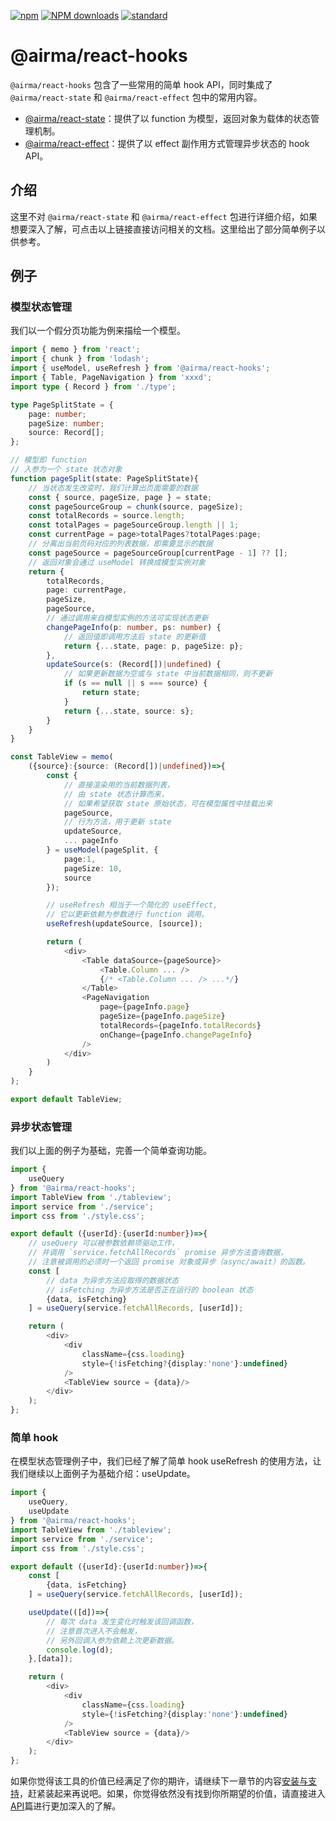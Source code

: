 [![npm][npm-image]][npm-url]
[![NPM downloads][npm-downloads-image]][npm-url]
[![standard][standard-image]][standard-url]

[npm-image]: https://img.shields.io/npm/v/%40airma/react-hooks.svg?style=flat-square
[npm-url]: https://www.npmjs.com/package/%40airma/react-hooks
[standard-image]: https://img.shields.io/badge/code%20style-standard-brightgreen.svg?style=flat-square
[standard-url]: http://npm.im/standard
[npm-downloads-image]: https://img.shields.io/npm/dm/%40airma/react-hooks.svg?style=flat-square

# @airma/react-hooks

`@airma/react-hooks` 包含了一些常用的简单 hook API，同时集成了 `@airma/react-state` 和 `@airma/react-effect` 包中的常用内容。

* [@airma/react-state](/zh/react-state/index.md)：提供了以 function 为模型，返回对象为载体的状态管理机制。
* [@airma/react-effect](/zh/react-effect/index.md)：提供了以 effect 副作用方式管理异步状态的 hook API。

## 介绍

这里不对 `@airma/react-state` 和 `@airma/react-effect` 包进行详细介绍，如果想要深入了解，可点击以上链接直接访问相关的文档。这里给出了部分简单例子以供参考。

## 例子

### 模型状态管理

我们以一个假分页功能为例来描绘一个模型。

```ts
import { memo } from 'react';
import { chunk } from 'lodash';
import { useModel, useRefresh } from '@airma/react-hooks';
import { Table, PageNavigation } from 'xxxd';
import type { Record } from './type';

type PageSplitState = {
    page: number;
    pageSize: number;
    source: Record[];
};

// 模型即 function
// 入参为一个 state 状态对象
function pageSplit(state: PageSplitState){
    // 当状态发生改变时，我们计算出页面需要的数据
    const { source, pageSize, page } = state;
    const pageSourceGroup = chunk(source, pageSize);
    const totalRecords = source.length;
    const totalPages = pageSourceGroup.length || 1;
    const currentPage = page>totalPages?totalPages:page;
    // 分离出当前页码对应的列表数据，即需要显示的数据
    const pageSource = pageSourceGroup[currentPage - 1] ?? [];
    // 返回对象会通过 useModel 转换成模型实例对象
    return {
        totalRecords,
        page: currentPage,
        pageSize,
        pageSource,
        // 通过调用来自模型实例的方法可实现状态更新
        changePageInfo(p: number, ps: number) {
            // 返回值即调用方法后 state 的更新值
            return {...state, page: p, pageSize: p};
        },
        updateSource(s: (Record[])|undefined) {
            // 如果更新数据为空或与 state 中当前数据相同，则不更新
            if (s == null || s === source) {
                return state;
            }
            return {...state, source: s};
        }
    }
}

const TableView = memo(
    ({source}:{source: (Record[])|undefined})=>{
        const {
            // 直接渲染用的当前数据列表，
            // 由 state 状态计算而来，
            // 如果希望获取 state 原始状态，可在模型属性中挂载出来
            pageSource,
            // 行为方法，用于更新 state
            updateSource,
            ... pageInfo
        } = useModel(pageSplit, {
            page:1, 
            pageSize: 10, 
            source
        });

        // useRefresh 相当于一个简化的 useEffect,
        // 它以更新依赖为参数进行 function 调用。
        useRefresh(updateSource, [source]);

        return (
            <div>
                <Table dataSource={pageSource}>
                    <Table.Column ... />
                    {/* <Table.Column ... /> ...*/}
                </Table>
                <PageNavigation 
                    page={pageInfo.page} 
                    pageSize={pageInfo.pageSize}
                    totalRecords={pageInfo.totalRecords}
                    onChange={pageInfo.changePageInfo}
                />
            </div>
        )
    }
);

export default TableView;
```

### 异步状态管理

我们以上面的例子为基础，完善一个简单查询功能。

```ts
import { 
    useQuery
} from '@airma/react-hooks';
import TableView from './tableview';
import service from './service';
import css from './style.css';

export default ({userId}:{userId:number})=>{
    // useQuery 可以被参数依赖项驱动工作，
    // 并调用 `service.fetchAllRecords` promise 异步方法查询数据，
    // 注意被调用的必须时一个返回 promise 对象或异步（async/await）的函数。
    const [ 
        // data 为异步方法应取得的数据状态
        // isFetching 为异步方法是否正在运行的 boolean 状态
        {data, isFetching} 
    ] = useQuery(service.fetchAllRecords, [userId]);

    return (
        <div>
            <div 
                className={css.loading} 
                style={!isFetching?{display:'none'}:undefined} 
            />
            <TableView source = {data}/>
        </div>
    );
};
```

### 简单 hook

在模型状态管理例子中，我们已经了解了简单 hook useRefresh 的使用方法，让我们继续以上面例子为基础介绍：useUpdate。

```ts
import { 
    useQuery,
    useUpdate
} from '@airma/react-hooks';
import TableView from './tableview';
import service from './service';
import css from './style.css';

export default ({userId}:{userId:number})=>{
    const [ 
        {data, isFetching} 
    ] = useQuery(service.fetchAllRecords, [userId]);

    useUpdate(([d])=>{
        // 每次 data 发生变化时触发该回调函数，
        // 注意首次进入不会触发，
        // 另外回调入参为依赖上次更新数据。
        console.log(d);
    },[data]);

    return (
        <div>
            <div 
                className={css.loading} 
                style={!isFetching?{display:'none'}:undefined} 
            />
            <TableView source = {data}/>
        </div>
    );
};
```

如果你觉得该工具的价值已经满足了你的期许，请继续下一章节的内容[安装与支持](/zh/react-hooks/install.md)，赶紧装起来再说吧。如果，你觉得依然没有找到你所期望的价值，请直接进入[API](/zh/react-hooks/api.md)篇进行更加深入的了解。